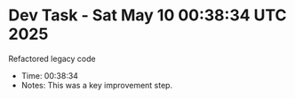 # Dev Task - Sat May 10 00:38:34 UTC 2025
Refactored legacy code
- Time: 00:38:34
- Notes: This was a key improvement step.
